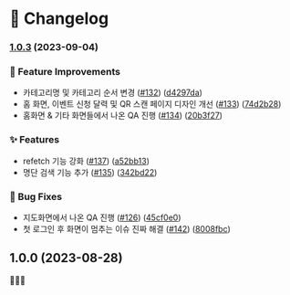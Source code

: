 # 🌈 Changelog

### [1.0.3](https://github.com/Central-MakeUs/OpenOff-Client/compare/v1.0.0...v1.0.3) (2023-09-04)

### 💫 Feature Improvements

- 카테고리명 및 카테고리 순서 변경 ([#132](https://github.com/Central-MakeUs/OpenOff-Client/issues/132)) ([d4297da](https://github.com/Central-MakeUs/OpenOff-Client/commit/d4297da25ca89a4a9702a5cd84cfef6d4ff5e641))
- 홈 화면, 이벤트 신청 달력 및 QR 스캔 페이지 디자인 개선 ([#133](https://github.com/Central-MakeUs/OpenOff-Client/issues/133)) ([74d2b28](https://github.com/Central-MakeUs/OpenOff-Client/commit/74d2b286283191f454e0b039584f8cd62927ab13))
- 홈화면 & 기타 화면들에서 나온 QA 진행 ([#134](https://github.com/Central-MakeUs/OpenOff-Client/issues/134)) ([20b3f27](https://github.com/Central-MakeUs/OpenOff-Client/commit/20b3f2758ffb7cfc1f8e719611f6cc89bfa525d1))

### ✨ Features

- refetch 기능 강화 ([#137](https://github.com/Central-MakeUs/OpenOff-Client/issues/137)) ([a52bb13](https://github.com/Central-MakeUs/OpenOff-Client/commit/a52bb138238119625adddb46bf013fe34a0faa21))
- 명단 검색 기능 추가 ([#135](https://github.com/Central-MakeUs/OpenOff-Client/issues/135)) ([342bd22](https://github.com/Central-MakeUs/OpenOff-Client/commit/342bd2243de10439ced9089712651ae2111358a6))

### 🐛 Bug Fixes

- 지도화면에서 나온 QA 진행 ([#126](https://github.com/Central-MakeUs/OpenOff-Client/issues/126)) ([45cf0e0](https://github.com/Central-MakeUs/OpenOff-Client/commit/45cf0e007bb627217d8920bacd3e7cd191e920b8))
- 첫 로그인 후 화면이 멈추는 이슈 진짜 해결 ([#142](https://github.com/Central-MakeUs/OpenOff-Client/issues/142)) ([8008fbc](https://github.com/Central-MakeUs/OpenOff-Client/commit/8008fbc02a4c62f0ab8f9a4b8af1e374cfea0f90))

## 1.0.0 (2023-08-28)

🎉🎉🎉
